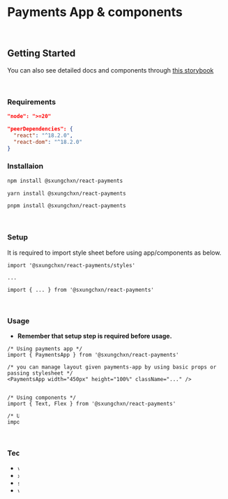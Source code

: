 # Payments App & components

<br/>

## Getting Started

You can also see detailed docs and components through [this storybook](https://65e6646cccf98da794739e61-dgflgcqxzn.chromatic.com/?path=/docs/getting-started--docs)

<br/>

### Requirements

```json
"node": ">=20"

"peerDependencies": {
  "react": "^18.2.0",
  "react-dom": "^18.2.0"
}
```

### Installaion


```bash
npm install @sxungchxn/react-payments

yarn install @sxungchxn/react-payments

pnpm install @sxungchxn/react-payments
```

<br/>

### Setup

It is required to import style sheet before using app/components as below.


```tsx
import '@sxungchxn/react-payments/styles'

...

import { ... } from '@sxungchxn/react-payments'
```

<br/>

### Usage

- **Remember that setup step is required before usage.**

```tsx
/* Using payments app */
import { PaymentsApp } from '@sxungchxn/react-payments'

/* you can manage layout given payments-app by using basic props or passing stylesheet */
<PaymentsApp width="450px" height="100%" className="..." />


/* Using components */
import { Text, Flex } from '@sxungchxn/react-payments'

/* Using theme */
import { vars } from '@sxungchxn/react-payments'
```

<br/>

### Tech stacks

- `vanilla-extract` : type-safe & zero run-time css
- `xstate` : implementing payments flow in intutive way
- `storybook` : component, payments app docs
- `vite` : easy & quick bundler tool